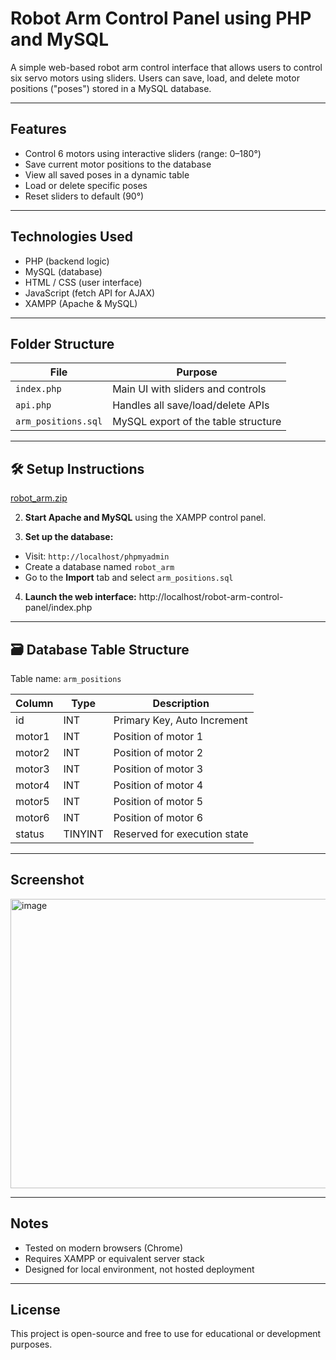 # Robot Arm Control Panel using PHP and MySQL

A simple web-based robot arm control interface that allows users to control six servo motors using sliders. Users can save, load, and delete motor positions ("poses") stored in a MySQL database.

---

##  Features

- Control 6 motors using interactive sliders (range: 0–180°)
- Save current motor positions to the database
- View all saved poses in a dynamic table
- Load or delete specific poses
- Reset sliders to default (90°)

---

##  Technologies Used

- PHP (backend logic)
- MySQL (database)
- HTML / CSS (user interface)
- JavaScript (fetch API for AJAX)
- XAMPP (Apache & MySQL)

---

##  Folder Structure

| File               | Purpose                            |
|--------------------|------------------------------------|
| `index.php`        | Main UI with sliders and controls  |
| `api.php`          | Handles all save/load/delete APIs  |
| `arm_positions.sql`| MySQL export of the table structure |

---

## 🛠 Setup Instructions

[robot_arm.zip](https://github.com/user-attachments/files/21556542/robot_arm.zip)


2. **Start Apache and MySQL** using the XAMPP control panel.

3. **Set up the database:**
- Visit: `http://localhost/phpmyadmin`
- Create a database named `robot_arm`
- Go to the **Import** tab and select `arm_positions.sql`

4. **Launch the web interface:**
http://localhost/robot-arm-control-panel/index.php


---

## 🗃 Database Table Structure

Table name: `arm_positions`

| Column  | Type     | Description                   |
|---------|----------|-------------------------------|
| id      | INT      | Primary Key, Auto Increment   |
| motor1  | INT      | Position of motor 1           |
| motor2  | INT      | Position of motor 2           |
| motor3  | INT      | Position of motor 3           |
| motor4  | INT      | Position of motor 4           |
| motor5  | INT      | Position of motor 5           |
| motor6  | INT      | Position of motor 6           |
| status  | TINYINT  | Reserved for execution state  |

---

##  Screenshot

<img width="704" height="463" alt="image" src="https://github.com/user-attachments/assets/ae39c3c1-15ef-4cfe-905c-f37150fbf577" />

---

##  Notes

- Tested on modern browsers (Chrome)
- Requires XAMPP or equivalent server stack
- Designed for local environment, not hosted deployment

---

##  License

This project is open-source and free to use for educational or development purposes.

